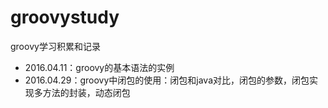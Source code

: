 # groovystudy
groovy学习积累和记录 
* 2016.04.11：groovy的基本语法的实例
* 2016.04.29：groovy中闭包的使用：闭包和java对比，闭包的参数，闭包实现多方法的封装，动态闭包
